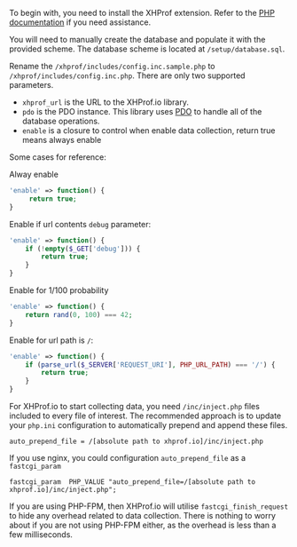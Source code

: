 To begin with, you need to install the XHProf extension. Refer to the [PHP documentation](http://www.php.net/manual/en/xhprof.setup.php) if you need assistance.

You will need to manually create the database and populate it with the provided scheme. The database scheme is located at `/setup/database.sql`.

Rename the `/xhprof/includes/config.inc.sample.php` to `/xhprof/includes/config.inc.php`. There are only two supported parameters.

* `xhprof_url` is the URL to the XHProf.io library.
* `pdo` is the PDO instance. This library uses [PDO](http://uk3.php.net/pdo) to handle all of the database operations.
* `enable` is a closure to control when enable data collection, return true means always enable

Some cases for reference:

Alway enable
``` php
'enable' => function() {
     return true;
}
```

Enable if url contents `debug` parameter:
``` php
'enable' => function() {
    if (!empty($_GET['debug'])) {
        return true;
    }
}
```

Enable for 1/100 probability
``` php
'enable' => function() {
    return rand(0, 100) === 42;
}
```

Enable for url path is `/`:
``` php
'enable' => function() {
    if (parse_url($_SERVER['REQUEST_URI'], PHP_URL_PATH) === '/') {
        return true;
    }
}
```


For XHProf.io to start collecting data, you need `/inc/inject.php` files included to every file of interest. The recommended approach is to update your `php.ini` configuration to automatically prepend and append these files.

    auto_prepend_file = /[absolute path to xhprof.io]/inc/inject.php

If you use nginx, you could configuration `auto_prepend_file` as a `fastcgi_param`

    fastcgi_param  PHP_VALUE "auto_prepend_file=/[absolute path to xhprof.io]/inc/inject.php";

If you are using PHP-FPM, then XHProf.io will utilise `fastcgi_finish_request` to hide any overhead related to data collection. There is nothing to worry about if you are not using PHP-FPM either, as the overhead is less than a few milliseconds.

